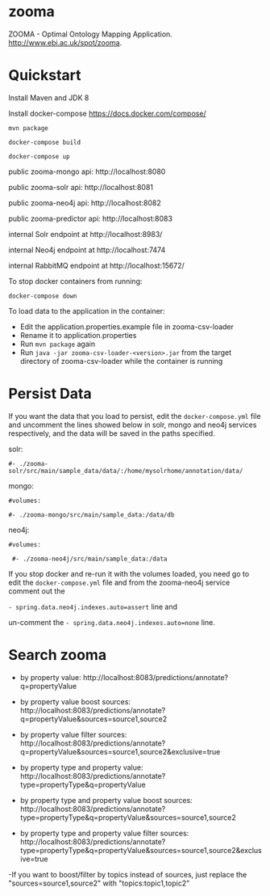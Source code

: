 # zooma
ZOOMA - Optimal Ontology Mapping Application. http://www.ebi.ac.uk/spot/zooma.

# Quickstart


  Install Maven and JDK 8
  
  Install docker-compose https://docs.docker.com/compose/

  `mvn package`

  `docker-compose build`

  `docker-compose up`

 public zooma-mongo api: http://localhost:8080
 
 public zooma-solr api: http://localhost:8081
 
 public zooma-neo4j api: http://localhost:8082
 
 public zooma-predictor api: http://localhost:8083

 internal Solr endpoint at http://localhost:8983/
 
 internal Neo4j endpoint at http://localhost:7474
 
 internal RabbitMQ endpoint at http://localhost:15672/
 
To stop docker containers from running: 

`docker-compose down`
 
 To load data to the application in the container:
 - Edit the application.properties.example file in zooma-csv-loader
 - Rename it to application.properties
 - Run `mvn package` again
 - Run `java -jar zooma-csv-loader-<version>.jar` from the target directory of zooma-csv-loader while the container is running
 
 # Persist Data
 
 If you want the data that you load to persist, edit the `docker-compose.yml` file and uncomment the lines showed below in solr, mongo and neo4j services respectively, and the data will be saved in the paths specified. 

solr:

`#- ./zooma-solr/src/main/sample_data/data/:/home/mysolrhome/annotation/data/`

mongo:

`#volumes:`

`#- ./zooma-mongo/src/main/sample_data:/data/db`
        
neo4j:

`#volumes:`

` #- ./zooma-neo4j/src/main/sample_data:/data`
 
 If you stop docker and re-run it with the volumes loaded, you need go to edit the `docker-compose.yml` file and from the zooma-neo4j service comment out the 
 
 `- spring.data.neo4j.indexes.auto=assert` line and 
 
 un-comment the `- spring.data.neo4j.indexes.auto=none` line.
 
 # Search zooma
 
 - by property value: http://localhost:8083/predictions/annotate?q=propertyValue
 
 - by property value boost sources: http://localhost:8083/predictions/annotate?q=propertyValue&sources=source1,source2
 
  - by property value filter sources: http://localhost:8083/predictions/annotate?q=propertyValue&sources=source1,source2&exclusive=true
 
 - by property type and property value: http://localhost:8083/predictions/annotate?type=propertyType&q=propertyValue
 
 - by property type and property value boost sources: http://localhost:8083/predictions/annotate?type=propertyType&q=propertyValue&sources=source1,source2
 
  - by property type and property value filter sources: http://localhost:8083/predictions/annotate?type=propertyType&q=propertyValue&sources=source1,source2&exclusive=true
  
  -If you want to boost/filter by topics instead of sources, just replace the "sources=source1,source2" with "topics:topic1,topic2"
 
